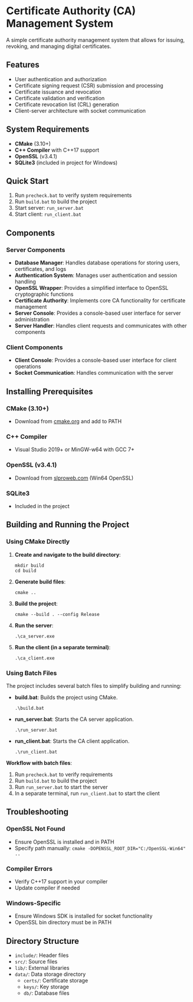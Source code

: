 # Certificate Authority (CA) Management System

A simple certificate authority management system that allows for issuing, revoking, and managing digital certificates.

## Features

- User authentication and authorization
- Certificate signing request (CSR) submission and processing
- Certificate issuance and revocation
- Certificate validation and verification
- Certificate revocation list (CRL) generation
- Client-server architecture with socket communication

## System Requirements

- **CMake** (3.10+)
- **C++ Compiler** with C++17 support
- **OpenSSL** (v3.4.1)
- **SQLite3** (included in project for Windows)

## Quick Start
1. Run `precheck.bat` to verify system requirements
2. Run `build.bat` to build the project
3. Start server: `run_server.bat`
4. Start client: `run_client.bat`


## Components

### Server Components

- **Database Manager**: Handles database operations for storing users, certificates, and logs
- **Authentication System**: Manages user authentication and session handling
- **OpenSSL Wrapper**: Provides a simplified interface to OpenSSL cryptographic functions
- **Certificate Authority**: Implements core CA functionality for certificate management
- **Server Console**: Provides a console-based user interface for server administration
- **Server Handler**: Handles client requests and communicates with other components

### Client Components

- **Client Console**: Provides a console-based user interface for client operations
- **Socket Communication**: Handles communication with the server

## Installing Prerequisites

### CMake (3.10+)
- Download from [cmake.org](https://cmake.org/download/) and add to PATH

### C++ Compiler
- Visual Studio 2019+ or MinGW-w64 with GCC 7+

### OpenSSL (v3.4.1)
- Download from [slproweb.com](https://slproweb.com/products/Win32OpenSSL.html) (Win64 OpenSSL)

### SQLite3
- Included in the project


## Building and Running the Project

### Using CMake Directly

1. **Create and navigate to the build directory**:
   ```
   mkdir build
   cd build
   ```

2. **Generate build files**:
   ```
   cmake ..
   ```

3. **Build the project**:
   ```
   cmake --build . --config Release
   ```

4. **Run the server**:
   ```
   .\ca_server.exe
   ```

5. **Run the client (in a separate terminal)**:
   ```
   .\ca_client.exe
   ```

### Using Batch Files

The project includes several batch files to simplify building and running:

- **build.bat**: Builds the project using CMake.
  ```
  .\build.bat
  ```

- **run_server.bat**: Starts the CA server application.
  ```
  .\run_server.bat
  ```

- **run_client.bat**: Starts the CA client application.
  ```
  .\run_client.bat
  ```

**Workflow with batch files**:
1. Run `precheck.bat` to verify requirements
2. Run `build.bat` to build the project
3. Run `run_server.bat` to start the server
4. In a separate terminal, run `run_client.bat` to start the client

## Troubleshooting

### OpenSSL Not Found
- Ensure OpenSSL is installed and in PATH
- Specify path manually: `cmake -DOPENSSL_ROOT_DIR="C:/OpenSSL-Win64" ..`

### Compiler Errors
- Verify C++17 support in your compiler
- Update compiler if needed

### Windows-Specific
- Ensure Windows SDK is installed for socket functionality
- OpenSSL bin directory must be in PATH

## Directory Structure

- `include/`: Header files
- `src/`: Source files
- `lib/`: External libraries
- `data/`: Data storage directory
  - `certs/`: Certificate storage
  - `keys/`: Key storage
  - `db/`: Database files
